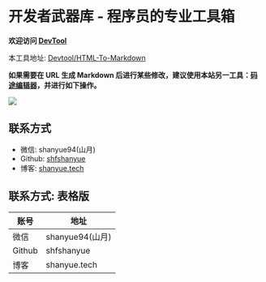 # 开发者武器库 - 程序员的专业工具箱

**欢迎访问 [DevTool](https://devtool.tech)**

本工具地址: [Devtool/HTML-To-Markdown](http://devtool.tech/html-md)

**如果需要在 URL 生成 Markdown 后进行某些修改，建议使用本站另一工具：[码途编辑器](https://markdown.devtool.tech/app)，并进行如下操作。**

![](https://static.shanyue.tech/images/23-09-21/clipboard-5477.c45893.webp)

## 联系方式

+   微信: shanyue94(山月)
+   Github: [shfshanyue](https://github.com/shfshanyue)
+   博客: [shanyue.tech](https://shanyue.tech)

## 联系方式: 表格版

| 账号 | 地址 |
| --- | --- |
| 微信 | shanyue94(山月) |
| Github | shfshanyue |
| 博客 | shanyue.tech |